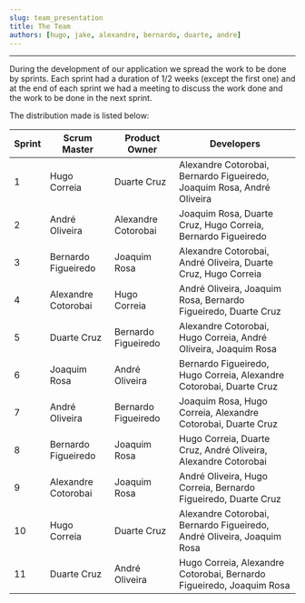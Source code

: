 ```yaml
---
slug: team_presentation
title: The Team
authors: [hugo, jake, alexandre, bernardo, duarte, andre]
---
```


---

During the development of our application we spread the work to be done by sprints. Each sprint had a duration of 1/2 weeks (except the first one) and at the end of each sprint we had a meeting to discuss the work done and the work to be done in the next sprint.

The distribution made is listed below:

| Sprint | Scrum Master        | Product Owner       | Developers                                                             |
| ------ | ------------------- | ------------------- | ---------------------------------------------------------------------- |
| 1      | Hugo Correia        | Duarte Cruz         | Alexandre Cotorobai, Bernardo Figueiredo, Joaquim Rosa, André Oliveira |
| 2      | André Oliveira      | Alexandre Cotorobai | Joaquim Rosa, Duarte Cruz, Hugo Correia, Bernardo Figueiredo           |
| 3      | Bernardo Figueiredo | Joaquim Rosa        | Alexandre Cotorobai, André Oliveira, Duarte Cruz, Hugo Correia         |
| 4      | Alexandre Cotorobai | Hugo Correia        | André Oliveira, Joaquim Rosa, Bernardo Figueiredo, Duarte Cruz         |
| 5      | Duarte Cruz         | Bernardo Figueiredo | Alexandre Cotorobai, Hugo Correia, André Oliveira, Joaquim Rosa        |
| 6      | Joaquim Rosa        | André Oliveira      | Bernardo Figueiredo, Hugo Correia, Alexandre Cotorobai, Duarte Cruz    |
| 7      | André Oliveira      | Bernardo Figueiredo | Joaquim Rosa, Hugo Correia, Alexandre Cotorobai, Duarte Cruz           |
| 8      | Bernardo Figueiredo | Joaquim Rosa        | Hugo Correia, Duarte Cruz, André Oliveira, Alexandre Cotorobai         |
| 9      | Alexandre Cotorobai | Joaquim Rosa        | André Oliveira, Hugo Correia, Bernardo Figueiredo, Duarte Cruz         |
| 10     | Hugo Correia        | Duarte Cruz         | Alexandre Cotorobai, Bernardo Figueiredo, André Oliveira, Joaquim Rosa |
| 11     | Duarte Cruz         | André Oliveira      | Hugo Correia, Alexandre Cotorobai, Bernardo Figueiredo, Joaquim Rosa   |
